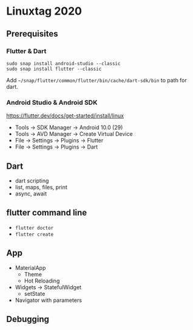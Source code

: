 # Linuxtag 2020

## Prerequisites

### Flutter & Dart
    sudo snap install android-studio --classic
    sudo snap install flutter --classic
Add `~/snap/flutter/common/flutter/bin/cache/dart-sdk/bin` to path for dart.

### Android Studio & Android SDK
https://flutter.dev/docs/get-started/install/linux
* Tools → SDK Manager → Android 10.0 (29)
* Tools → AVD Manager → Create Virtual Device
* File → Settings → Plugins → Flutter
* File → Settings → Plugins → Dart

## Dart
* dart scripting
* list, maps, files, print
* async, await

## flutter command line
* `flutter doctor`
* `flutter create`

## App
* MaterialApp
  * Theme
  * Hot Reloading
* Widgets → StatefulWidget
  * setState
* Navigator with parameters

## Debugging
